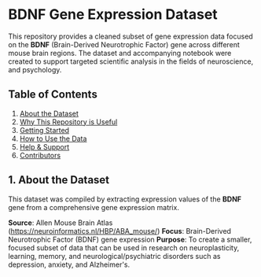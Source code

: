 # BDNF Gene Expression Dataset

This repository provides a cleaned subset of gene expression data focused on the **BDNF** (Brain-Derived Neurotrophic Factor) gene across different mouse brain regions. The dataset and accompanying notebook were created to support targeted scientific analysis in the fields of neuroscience, and psychology.

## Table of Contents
1. [About the Dataset](#about-the-dataset)
2. [Why This Repository is Useful](#why-this-repository-is-useful)
3. [Getting Started](#getting-started)
4. [How to Use the Data](#how-to-use-the-data)
5. [Help & Support](#help--support)
6. [Contributors](#contributors)

## 1. About the Dataset

This dataset was compiled by extracting expression values of the **BDNF** gene from a comprehensive gene expression matrix.

**Source**: Allen Mouse Brain Atlas (https://neuroinformatics.nl/HBP/ABA_mouse/)
**Focus**: Brain-Derived Neurotrophic Factor (BDNF) gene expression
**Purpose**: To create a smaller, focused subset of data that can be used in research on neuroplasticity, learning, memory, and neurological/psychiatric disorders such as depression, anxiety, and Alzheimer's.

